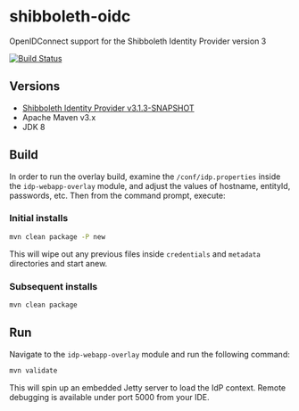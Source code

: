 # shibboleth-oidc
OpenIDConnect support for the Shibboleth Identity Provider version 3

[![Build Status](https://travis-ci.org/uchicago/shibboleth-oidc.svg?branch=master)](https://travis-ci.org/uchicago/shibboleth-oidc)

## Versions
- [Shibboleth Identity Provider v3.1.3-SNAPSHOT](https://wiki.shibboleth.net/confluence/display/IDP30/Home)
- Apache Maven v3.x
- JDK 8

## Build
In order to run the overlay build, examine the `/conf/idp.properties` inside the `idp-webapp-overlay` module,
and adjust the values of hostname, entityId, passwords, etc. Then from the command prompt, execute:

### Initial installs

```bash
mvn clean package -P new
```

This will wipe out any previous files inside `credentials` and `metadata` directories and start anew.


### Subsequent installs

```bash
mvn clean package
```
## Run
Navigate to the `idp-webapp-overlay` module and run the following command:

```bash
mvn validate
```

This will spin up an embedded Jetty server to load the IdP context. Remote debugging
is available under port 5000 from your IDE.
